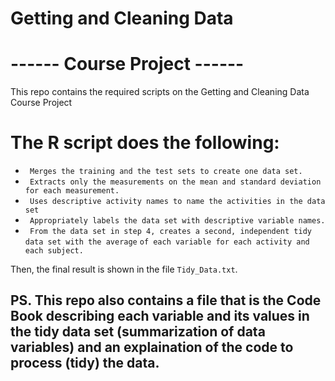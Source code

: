 # Getting and Cleaning  Data  
# ------ Course Project ------

This repo contains the required scripts on the Getting and Cleaning Data Course Project

# The R script does the following:
* ` Merges the training and the test sets to create one data set.`
* ` Extracts only the measurements on the mean and standard deviation for each measurement.`
* ` Uses descriptive activity names to name the activities in the data set`
* ` Appropriately labels the data set with descriptive variable names.`
* ` From the data set in step 4, creates a second, independent tidy data set with the average`
   `of each variable for each activity and each subject.`

Then, the final result is shown in the file `Tidy_Data.txt`.


## PS. This repo also contains a file that is the Code Book describing each variable and its values in the tidy data set (summarization of data variables) and an explaination of the code to process (tidy) the data.
